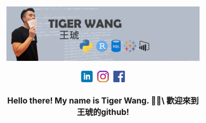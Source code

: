 # ![Tiger Wang header](https://github.com/tiger1026/TigerWang/blob/main/Images/header.png)


<p align='center'>
<a href="https://www.linkedin.com/in/hutigerwang"><img height="30" src="https://github.com/tiger1026/TigerWang/blob/main/icon/linkedin.png?raw=true"></a>&nbsp;&nbsp;
<a href="https://www.instagram.com/tigerr.w"><img height="30" src="https://github.com/tiger1026/TigerWang/blob/main/icon/instagram.png?raw=true"></a>&nbsp;&nbsp;
<a href="https://www.facebook.com/tiger.wang.92"><img height="30" src="https://github.com/tiger1026/TigerWang/blob/main/icon/toppng.com-facebook-logo-608x608.png?raw=true"></a>
</p>


<h2 align="center">Hello there! My name is Tiger Wang. 👋😄\
歡迎來到王琥的github!</h2>
